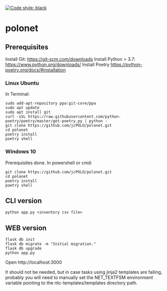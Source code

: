 [![Code style: black](https://img.shields.io/badge/code%20style-black-000000.svg)](https://github.com/psf/black)
# polonet

## Prerequisites
Install Git:
  https://git-scm.com/downloads
Install Python > 3.7:
  https://www.python.org/downloads/
Install Poetry
  https://python-poetry.org/docs/#installation

### Linux Ubuntu
In Terminal:
```
sudo add-apt-repository ppa:git-core/ppa
sudo apt update
sudo apt install git
curl -sSL https://raw.githubusercontent.com/python-poetry/poetry/master/get-poetry.py | python -
git clone https://github.com/jcPOLO/polonet.git
cd polonet
poetry install
poetry shell
```

### Windows 10
Prerequisites done.
In powershell or cmd:
```
git clone https://github.com/jcPOLO/polonet.git
cd polonet
poetry install
poetry shell
```
## CLI version
```
python app.py <inventory csv file>
```
## WEB version
```
flask db init
flask db migrate -m "Initial migration."
flask db upgrade
python app.py
````

Open http://localhost:3000

It should not be needed, but in case tasks using jinja2 templates are failing, probably you will need to manually set the NET_TEXTFSM environment variable pointing to the ntc-templates/templates directory path.

